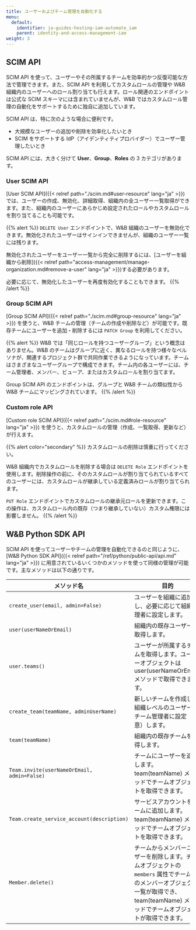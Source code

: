 ```yaml
---
title: ユーザーおよびチーム管理を自動化する
menu:
  default:
    identifier: ja-guides-hosting-iam-automate_iam
    parent: identity-and-access-management-iam
weight: 3
---
```


## SCIM API

SCIM API を使って、ユーザーやその所属するチームを効率的かつ反復可能な方法で管理できます。また、SCIM API を利用してカスタムロールの管理や W&B 組織内のユーザーへのロール割り当ても行えます。ロール関連のエンドポイントは公式な SCIM スキーマには含まれていませんが、W&B ではカスタムロール管理の自動化をサポートするために独自に追加しています。

SCIM API は、特に次のような場合に便利です。

* 大規模なユーザーの追加や削除を効率化したいとき
* SCIM をサポートする IdP（アイデンティティプロバイダー）でユーザー管理したいとき

SCIM API には、大きく分けて **User**、**Group**、**Roles** の 3 カテゴリがあります。

### User SCIM API

[User SCIM API]({{< relref path="./scim.md#user-resource" lang="ja" >}}) では、ユーザーの作成、無効化、詳細取得、組織内の全ユーザー一覧取得ができます。また、組織内のユーザーにあらかじめ設定されたロールやカスタムロールを割り当てることも可能です。

{{% alert %}}
`DELETE User` エンドポイントで、W&B 組織のユーザーを無効化できます。無効化されたユーザーはサインインできませんが、組織のユーザー一覧には残ります。

無効化されたユーザーをユーザー一覧から完全に削除するには、[ユーザーを組織から削除]({{< relref path="access-management/manage-organization.md#remove-a-user" lang="ja" >}})する必要があります。

必要に応じて、無効化したユーザーを再度有効化することもできます。
{{% /alert %}}

### Group SCIM API

[Group SCIM API]({{< relref path="./scim.md#group-resource" lang="ja" >}}) を使うと、W&B チームの管理（チームの作成や削除など）が可能です。既存チームにユーザーを追加・削除するには `PATCH Group` を利用してください。

{{% alert %}}
W&B では「同じロールを持つユーザーグループ」という概念はありません。W&B のチームはグループに近く、異なるロールを持つ様々なペルソナが、関連するプロジェクト群で共同作業できるようになっています。チームはさまざまなユーザーグループで構成できます。チーム内の各ユーザーには、チーム管理者、メンバー、ビューア、またはカスタムロールを割り当てます。

Group SCIM API のエンドポイントは、グループと W&B チームの類似性から W&B チームにマッピングされています。
{{% /alert %}}

### Custom role API

[Custom role SCIM API]({{< relref path="./scim.md#role-resource" lang="ja" >}}) を使うと、カスタムロールの管理（作成、一覧取得、更新など）が行えます。

{{% alert color="secondary" %}}
カスタムロールの削除は慎重に行ってください。

W&B 組織内でカスタムロールを削除する場合は `DELETE Role` エンドポイントを使用します。削除操作の前に、そのカスタムロールが割り当てられているすべてのユーザーには、カスタムロールが継承している定義済みロールが割り当てられます。

`PUT Role` エンドポイントでカスタムロールの継承元ロールを更新できます。この操作は、カスタムロール内の既存（つまり継承していない）カスタム権限には影響しません。
{{% /alert %}}

## W&B Python SDK API

SCIM API を使ってユーザーやチームの管理を自動化できるのと同じように、[W&B Python SDK API]({{< relref path="/ref/python/public-api/api.md" lang="ja" >}}) に用意されているいくつかのメソッドを使って同様の管理が可能です。主なメソッドは以下の通りです。

| メソッド名 | 目的 |
|-------------|---------|
| `create_user(email, admin=False)` | ユーザーを組織に追加し、必要に応じて組織管理者に設定します。|
| `user(userNameOrEmail)` | 組織内の既存ユーザーを取得します。|
| `user.teams()` | ユーザーが所属するチームを取得します。ユーザーオブジェクトは user(userNameOrEmail) メソッドで取得できます。|
| `create_team(teamName, adminUserName)` | 新しいチームを作成し、組織レベルのユーザーをチーム管理者に設定（任意）します。|
| `team(teamName)` | 組織内の既存チームを取得します。|
| `Team.invite(userNameOrEmail, admin=False)` | チームにユーザーを追加します。team(teamName) メソッドでチームオブジェクトを取得できます。|
| `Team.create_service_account(description)` | サービスアカウントをチームに追加します。team(teamName) メソッドでチームオブジェクトを取得できます。|
| `Member.delete()` | チームからメンバーユーザーを削除します。チームオブジェクトの `members` 属性でチーム内のメンバーオブジェクト一覧が取得でき、team(teamName) メソッドでチームオブジェクトが取得できます。|